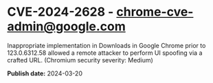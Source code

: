 # CVE-2024-2628 - chrome-cve-admin@google.com

Inappropriate implementation in Downloads in Google Chrome prior to 123.0.6312.58 allowed a remote attacker to perform UI spoofing via a crafted URL. (Chromium security severity: Medium)

**Publish date:** 2024-03-20
